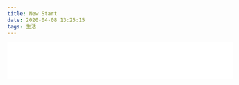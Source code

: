 ```yaml
---
title: New Start
date: 2020-04-08 13:25:15
tags: 生活
---
```

<iframe frameborder="no" border="0" marginwidth="0" marginheight="0" width=520 height=86 src="//music.163.com/outchain/player?type=3&id=2066246625&auto=1&height=66"></iframe>